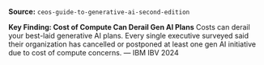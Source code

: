 **Source:** `ceos-guide-to-generative-ai-second-edition`

**Key Finding: Cost of Compute Can Derail Gen AI Plans**
Costs can derail your best-laid generative AI plans. Every single executive surveyed said their organization has cancelled or postponed at least one gen AI initiative due to cost of compute concerns. — IBM IBV 2024
